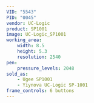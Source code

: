 ```yaml
---
VID: "5543"
PID: "0045"
vendor: UC-Logic
product: SP1001
image: UC-Logic_SP1001
working_area:
    width: 8.5
    height: 5.3
    resolution: 2540
pen:
    pressure_levels: 2048
sold_as:
    - Ugee SP1001
    - Yiynova UC-Logic SP-1001
frame_controls: 6 buttons
---
```

